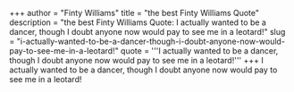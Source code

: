 +++
author = "Finty Williams"
title = "the best Finty Williams Quote"
description = "the best Finty Williams Quote: I actually wanted to be a dancer, though I doubt anyone now would pay to see me in a leotard!"
slug = "i-actually-wanted-to-be-a-dancer-though-i-doubt-anyone-now-would-pay-to-see-me-in-a-leotard!"
quote = '''I actually wanted to be a dancer, though I doubt anyone now would pay to see me in a leotard!'''
+++
I actually wanted to be a dancer, though I doubt anyone now would pay to see me in a leotard!
